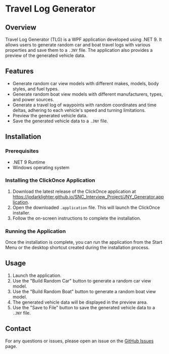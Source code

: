 # Travel Log Generator

## Overview
Travel Log Generator (TLG) is a WPF application developed using .NET 9. It allows users to generate random car and boat travel logs with various properties and save them to a `.JNY` file. The application also provides a preview of the generated vehicle data.

## Features
- Generate random car view models with different makes, models, body styles, and fuel types.
- Generate random boat view models with different manufacturers, types, and power sources.
- Generate a travel log of waypoints with random coordinates and time deltas, adhering to each vehicle's speed and turning limitations.
- Preview the generated vehicle data.
- Save the generated vehicle data to a `.JNY` file.

## Installation

### Prerequisites
- .NET 9 Runtime
- Windows operating system

### Installing the ClickOnce Application
1. Download the latest release of the ClickOnce application at https://jodarklighter.github.io/SNC_Interview_Project/JNY_Generator.application.
2. Open the downloaded `.application` file. This will launch the ClickOnce installer.
3. Follow the on-screen instructions to complete the installation.

### Running the Application
Once the installation is complete, you can run the application from the Start Menu or the desktop shortcut created during the installation process.

## Usage
1. Launch the application.
2. Use the "Build Random Car" button to generate a random car view model.
3. Use the "Build Random Boat" button to generate a random boat view model.
4. The generated vehicle data will be displayed in the preview area.
5. Use the "Save to File" button to save the generated vehicle data to a `.JNY` file.

## Contact
For any questions or issues, please open an issue on the [GitHub Issues](https://github.com/JoDarklighter/SNC_Interview_Project/issues) page.
